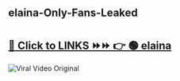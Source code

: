 
 ## elaina-Only-Fans-Leaked

# <h2><a href="https://clipsfans.com/elaina&ref=git">🔗 Click to LINKS ⏩⏩ 👉 🟢 elaina </a></h2>

<a href="https://clipsfans.com/elaina&ref=git" rel="nofollow" data-target="animated-image.originalLink"><img src="https://i.ibb.co.com/xMMVF88/686577567.gif" alt="Viral Video Original" style="max-width: 100%; display: inline-block;" data-target="animated-image.originalImage"></a>
